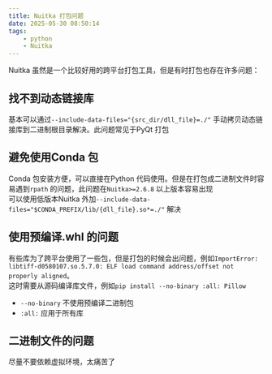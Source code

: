 ```yaml
---
title: Nuitka 打包问题
date: 2025-05-30 08:50:14
tags:  
    - python  
    - Nuitka
---
```


Nuitka 虽然是一个比较好用的跨平台打包工具，但是有时打包也存在许多问题：  
<!-- more -->  

## 找不到动态链接库  
基本可以通过`--include-data-files="{src_dir/dll_file}=./"` 手动拷贝动态链接库到二进制根目录解决。此问题常见于PyQt 打包  

## 避免使用Conda 包  
Conda 包安装方便，可以直接在Python 代码使用。但是在打包成二进制文件时容易遇到`rpath` 的问题，此问题在`Nuitka>=2.6.8` 以上版本容易出现  
可以使用低版本Nuitka 外加`--include-data-files="$CONDA_PREFIX/lib/{dll_file}.so*=./"` 解决

## 使用预编译.whl 的问题  
有些库为了跨平台使用了一些包，但是打包的时候会出问题，例如`ImportError: libtiff-d0580107.so.5.7.0: ELF load command address/offset not properly aligned`。  
这时需要从源码编译库文件，例如`pip install --no-binary :all: Pillow`  
- `--no-binary` 不使用预编译二进制包  
- `:all:` 应用于所有库  

## 二进制文件的问题  
尽量不要依赖虚拟环境，太痛苦了